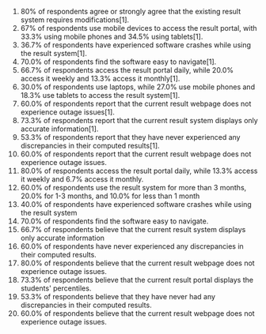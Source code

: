 1. 80% of respondents agree or strongly agree that the existing result system requires modifications[1].
2. 67% of respondents use mobile devices to access the result portal, with 33.3% using mobile phones and 34.5% using tablets[1].
3. 36.7% of respondents have experienced software crashes while using the result system[1].
4. 70.0% of respondents find the software easy to navigate[1].
5. 66.7% of respondents access the result portal daily, while 20.0% access it weekly and 13.3% access it monthly[1].
6. 30.0% of respondents use laptops, while 27.0% use mobile phones and 18.3% use tablets to access the result system[1].
7. 60.0% of respondents report that the current result webpage does not experience outage issues[1].
8. 73.3% of respondents report that the current result system displays only accurate information[1].
9. 53.3% of respondents report that they have never experienced any discrepancies in their computed results[1].
10. 60.0% of respondents report that the current result webpage does not experience outage issues.
11. 80.0% of respondents access the result portal daily, while 13.3% access it weekly and 6.7% access it monthly.
12. 60.0% of respondents use the result system for more than 3 months, 20.0% for 1-3 months, and 10.0% for less than 1 month
13. 40.0% of respondents have experienced software crashes while using the result system
14. 70.0% of respondents find the software easy to navigate.
15. 66.7% of respondents believe that the current result system displays only accurate information
16. 60.0% of respondents have never experienced any discrepancies in their computed results.
17. 80.0% of respondents believe that the current result webpage does not experience outage issues.
18. 73.3% of respondents believe that the current result portal displays the students' percentiles.
19. 53.3% of respondents believe that they have never had any discrepancies in their computed results.
20. 60.0% of respondents believe that the current result webpage does not experience outage issues.